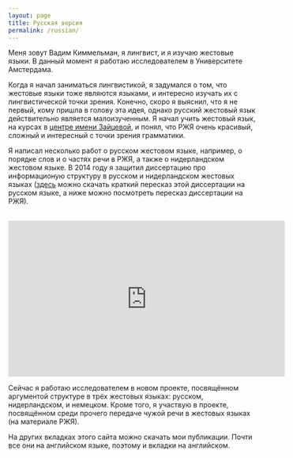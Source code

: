 ```yaml
---
layout: page
title: Русская версия
permalink: /russian/
---
```


Меня зовут Вадим Киммельман, я лингвист, и я изучаю жестовые языки. В данный момент я работаю исследователем в Университете Амстердама.

Когда я начал заниматься лингвистикой, я задумался о том, что жестовые языки тоже являются языками, и интересно изучать их с лингвистической точки зрения. Конечно, скоро я выяснил, что я не первый, кому пришла в голову эта идея, однако русский жестовый язык действительно является малоизученным. Я начал учить жестовый язык, на курсах в [центре имени Зайцевой](http://vkontakte.ru/club18335384), и понял, что РЖЯ очень красивый, сложный и интересный с точки зрения грамматики.

Я написал несколько работ о русском жестовом языке, например, о порядке слов и о частях речи в РЖЯ, а также о нидерландском жестовом языке. В 2014 году я защитил диссертацию про информационую структуру в русском и нидерландском жестовых языках ([здесь](\papers/rus-summary.pdf) можно скачать краткий пересказ этой диссертации на русском языке, а ниже можно посмотреть пересказ диссертации на РЖЯ).

<br>

<iframe width="560" height="315" src="https://www.youtube.com/embed/_eH1HnLV_8w?rel=0" frameborder="0" allow="autoplay; encrypted-media" allowfullscreen></iframe>

<br>

Сейчас я работаю исследователем в новом проекте, посвящённом аргументой структуре в трёх жестовых языках: русском, нидерландском, и немецком. Кроме того, я участвую в проекте, посвящённом среди прочего передаче чужой речи в жестовых языках (на материале РЖЯ).

На других вкладках этого сайта можно скачать мои публикации. Почти все они на английском языке, поэтому и вкладки на английском. 

